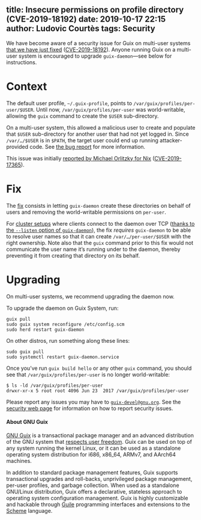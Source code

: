 title: Insecure permissions on profile directory (CVE-2019-18192)
date: 2019-10-17 22:15
author: Ludovic Courtès
tags: Security
---
We have become aware of a security issue for Guix on multi-user systems
[that we have just fixed](https://issues.guix.gnu.org/issue/37744)
([CVE-2019-18192](https://nvd.nist.gov/vuln/detail?vulnId=CVE-2019-18192)).
Anyone running Guix on a multi-user system is encouraged to upgrade
`guix-daemon`—see below for instructions.

# Context

The default user profile, `~/.guix-profile`, points to
`/var/guix/profiles/per-user/$USER`.  Until now,
`/var/guix/profiles/per-user` was world-writable, allowing the `guix`
command to create the `$USER` sub-directory.

On a multi-user system, this allowed a malicious user to create and
populate that `$USER` sub-directory for another user that had not yet
logged in.  Since `/var/…/$USER` is in `$PATH`, the target user could
end up running attacker-provided code.  See
[the bug report](https://issues.guix.gnu.org/issue/37744) for more information.

This issue was initially [reported by Michael Orlitzky for
Nix](https://www.openwall.com/lists/oss-security/2019/10/09/4)
([CVE-2019-17365](https://nvd.nist.gov/vuln/detail?vulnId=CVE-2019-17365)).

# Fix

The [fix](https://git.savannah.gnu.org/cgit/guix.git/commit/?id=81c580c8664bfeeb767e2c47ea343004e88223c7)
consists in letting
`guix-daemon` create these directories on behalf of users and removing
the world-writable permissions on `per-user`.

For [cluster
setups](https://hpc.guix.info/blog/2017/11/installing-guix-on-a-cluster/)
where clients connect to the daemon over TCP ([thanks to the `--listen`
option of
`guix-daemon`](https://guix.gnu.org/manual/en/html_node/Invoking-guix_002ddaemon.html)),
the fix _requires_ `guix-daemon` to be able to resolve user names so
that it can create `/var/…/per-user/$USER` with the right ownership.
Note also that the `guix` command prior to this fix would not
communicate the user name it’s running under to the daemon, thereby
preventing it from creating that directory on its behalf.

# Upgrading

On multi-user systems, we recommend upgrading the daemon now.

To upgrade the daemon on Guix System, run:

```
guix pull
sudo guix system reconfigure /etc/config.scm
sudo herd restart guix-daemon
```

On other distros, run something along these lines:

```
sudo guix pull
sudo systemctl restart guix-daemon.service
```

Once you’ve run `guix build hello` or any other `guix` command, you
should see that `/var/guix/profiles/per-user` is no longer
world-writable:

```
$ ls -ld /var/guix/profiles/per-user
drwxr-xr-x 5 root root 4096 Jun 23  2017 /var/guix/profiles/per-user
```

Please report any issues you may have to
[`guix-devel@gnu.org`](https://guix.gnu.org/contact/).  See the
[security web page](https://guix.gnu.org/security/) for information on
how to report security issues.

#### About GNU Guix

[GNU Guix](https://www.gnu.org/software/guix) is a transactional package
manager and an advanced distribution of the GNU system that [respects
user
freedom](https://www.gnu.org/distros/free-system-distribution-guidelines.html).
Guix can be used on top of any system running the kernel Linux, or it
can be used as a standalone operating system distribution for i686,
x86_64, ARMv7, and AArch64 machines.

In addition to standard package management features, Guix supports
transactional upgrades and roll-backs, unprivileged package management,
per-user profiles, and garbage collection.  When used as a standalone
GNU/Linux distribution, Guix offers a declarative, stateless approach to
operating system configuration management.  Guix is highly customizable
and hackable through [Guile](https://www.gnu.org/software/guile)
programming interfaces and extensions to the
[Scheme](http://schemers.org) language.
